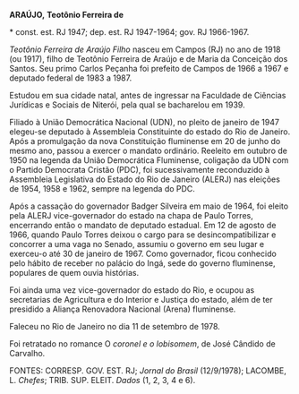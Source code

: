 **ARAÚJO,** **Teotônio Ferreira de**

\* const. est. RJ 1947; dep. est. RJ 1947-1964; gov. RJ 1966-1967.

*Teotônio Ferreira de Araújo Filho* nasceu em Campos (RJ) no ano de 1918
(ou 1917), filho de Teotônio Ferreira de Araújo e de Maria da Conceição
dos Santos. Seu primo Carlos Peçanha foi prefeito de Campos de 1966 a
1967 e deputado federal de 1983 a 1987.

Estudou em sua cidade natal, antes de ingressar na Faculdade de Ciências
Jurídicas e Sociais de Niterói, pela qual se bacharelou em 1939.

Filiado à União Democrática Nacional (UDN), no pleito de janeiro de 1947
elegeu-se deputado à Assembleia Constituinte do estado do Rio de
Janeiro. Após a promulgação da nova Constituição fluminense em 20 de
junho do mesmo ano, passou a exercer o mandato ordinário. Reeleito em
outubro de 1950 na legenda da União Democrática Fluminense, coligação da
UDN com o Partido Democrata Cristão (PDC), foi sucessivamente
reconduzido à Assembleia Legislativa do Estado do Rio de Janeiro (ALERJ)
nas eleições de 1954, 1958 e 1962, sempre na legenda do PDC.

Após a cassação do governador Badger Silveira em maio de 1964, foi
eleito pela ALERJ vice-governador do estado na chapa de Paulo Torres,
encerrando então o mandato de deputado estadual. Em 12 de agosto de
1966, quando Paulo Torres deixou o cargo para se desincompatibilizar e
concorrer a uma vaga no Senado, assumiu o governo em seu lugar e
exerceu-o até 30 de janeiro de 1967. Como governador, ficou conhecido
pelo hábito de receber no palácio do Ingá, sede do governo fluminense,
populares de quem ouvia histórias.

Foi ainda uma vez vice-governador do estado do Rio, e ocupou as
secretarias de Agricultura e do Interior e Justiça do estado, além de
ter presidido a Aliança Renovadora Nacional (Arena) fluminense.

Faleceu no Rio de Janeiro no dia 11 de setembro de 1978.

Foi retratado no romance O *coronel e o lobisomem*, de José Cândido de
Carvalho.

FONTES: CORRESP. GOV. EST. RJ; *Jornal do Brasil* (12/9/1978); LACOMBE,
L. *Chefes*; TRIB. SUP. ELEIT. *Dados* (1, 2, 3, 4 e 6).

